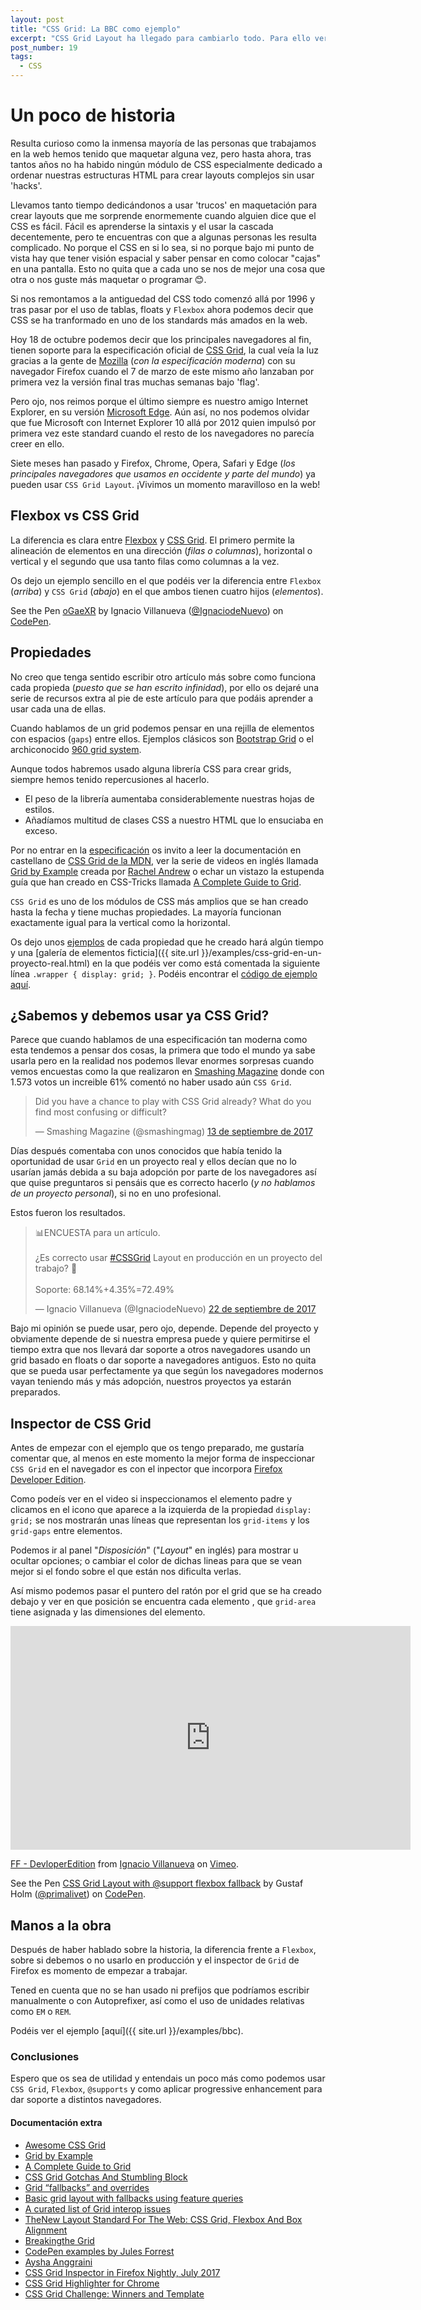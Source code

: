 ```yaml
---
layout: post
title: "CSS Grid: La BBC como ejemplo"
excerpt: "CSS Grid Layout ha llegado para cambiarlo todo. Para ello veremos un ejemplo real con fallbacks para navegadores antiguos."
post_number: 19
tags:
  - CSS
---
```


# Un poco de historia

Resulta curioso como la inmensa mayoría de las personas que trabajamos en la web hemos tenido que maquetar alguna vez, pero hasta ahora, tras tantos años no ha habido ningún módulo de CSS especialmente dedicado a ordenar nuestras estructuras HTML para crear layouts complejos sin usar 'hacks'.

Llevamos tanto tiempo dedicándonos a usar 'trucos' en maquetación para crear layouts que me sorprende enormemente cuando alguien dice que el CSS es fácil. Fácil es aprenderse la sintaxis y el usar la cascada decentemente, pero te encuentras con que a algunas personas les resulta complicado. No porque el CSS en si lo sea, si no porque bajo mi punto de vista hay que tener visión espacial y saber pensar en como colocar "cajas" en una pantalla. Esto no quita que a cada uno se nos de mejor una cosa que otra o nos guste más maquetar o programar 😊.

Si nos remontamos a la antiguedad del CSS todo comenzó allá por 1996 y tras pasar por el uso de tablas, floats y `Flexbox` ahora podemos decir que CSS se ha tranformado en uno de los standards más amados en la web.

Hoy 18 de octubre podemos decir que los principales navegadores al fin, tienen soporte para la especificación oficial de [CSS Grid](http://caniuse.com/#feat=css-grid), la cual veía la luz gracias a la gente de [Mozilla](https://www.mozilla.org) (_con la especificación moderna_) con su navegador Firefox cuando el 7 de marzo de este mismo año lanzaban por primera vez la versión final tras muchas semanas bajo 'flag'.

Pero ojo, nos reimos porque el último siempre es nuestro amigo Internet Explorer, en su versión [Microsoft Edge](https://www.microsoft.com/es-es/windows/microsoft-edge). Aún así, no nos podemos olvidar que fue Microsoft con Internet Explorer 10 allá por 2012 quien impulsó por primera vez este standard cuando el resto de los navegadores no parecía creer en ello.

Siete meses han pasado y Firefox, Chrome, Opera, Safari y Edge (_los principales navegadores que usamos en occidente y parte del mundo_) ya pueden usar `CSS Grid Layout`. ¡Vivimos un momento maravilloso en la web!

## Flexbox vs CSS Grid

La diferencia es clara entre [Flexbox](https://css-tricks.com/snippets/css/a-guide-to-flexbox/) y [CSS Grid](https://css-tricks.com/snippets/css/complete-guide-grid/). El primero permite la alineación de elementos en una dirección (_filas o columnas_), horizontal o vertical y el segundo que usa tanto filas como columnas a la vez.

Os dejo un ejemplo sencillo en el que podéis ver la diferencia entre `Flexbox` (_arriba_) y `CSS Grid` (_abajo_) en el que ambos tienen cuatro hijos (_elementos_).

<p data-height="265" data-theme-id="0" data-slug-hash="oGaeXR" data-default-tab="html,result" data-user="IgnaciodeNuevo" data-embed-version="2" data-pen-title="oGaeXR" data-preview="true" class="">See the Pen <a href="https://codepen.io/IgnaciodeNuevo/pen/oGaeXR/">oGaeXR</a> by Ignacio Villanueva (<a href="https://codepen.io/IgnaciodeNuevo">@IgnaciodeNuevo</a>) on <a href="https://codepen.io">CodePen</a>.</p>
<script async src="https://production-assets.codepen.io/assets/embed/ei.js"></script>

## Propiedades

No creo que tenga sentido escribir otro artículo más sobre como funciona cada propieda (_puesto que se han escrito infinidad_), por ello os dejaré una serie de recursos extra al pie de este artículo para que podáis aprender a usar cada una de ellas.

Cuando hablamos de un grid podemos pensar en una rejilla de elementos con espacios (`gaps`) entre ellos. Ejemplos clásicos son [Bootstrap Grid](https://getbootstrap.com/docs/3.3/css/#grid-intro) o el archiconocido [960 grid system](https://github.com/nathansmith/960-Grid-System).

Aunque todos habremos usado alguna librería CSS para crear grids, siempre hemos tenido repercusiones al hacerlo.

- El peso de la librería aumentaba considerablemente nuestras hojas de estilos.
- Añadíamos multitud de clases CSS a nuestro HTML que lo ensuciaba en exceso.

Por no entrar en la [especificación](https://www.w3.org/TR/css-grid-1/) os invito a leer la documentación en castellano de [CSS Grid de la MDN](https://developer.mozilla.org/es/docs/Web/CSS/CSS_Grid_Layout), ver la serie de videos en inglés llamada [Grid by Example](https://gridbyexample.com/) creada por [Rachel Andrew](https://twitter.com/rachelandrew) o echar un vistazo la estupenda guía que han creado en CSS-Tricks llamada [A Complete Guide to Grid](https://css-tricks.com/snippets/css/complete-guide-grid/).

`CSS Grid` es uno de los módulos de CSS más amplios que se han creado hasta la fecha y tiene muchas propiedades. La mayoría funcionan exactamente igual para la vertical como la horizontal.

Os dejo unos [ejemplos](https://codepen.io/collection/DYpVoJ/) de cada propiedad que he creado hará algún tiempo y una [galería de elementos ficticia]({{ site.url }}/examples/css-grid-en-un-proyecto-real.html) en la que podéis ver como está comentada la siguiente línea `.wrapper { display: grid; }`. Podéis encontrar el [código de ejemplo aquí](https://raw.githubusercontent.com/IgnaciodeNuevo/IgnaciodeNuevo.github.io/master/examples/css-grid-en-un-proyecto-real.html).

## ¿Sabemos y debemos usar ya CSS Grid?

Parece que cuando hablamos de una especificación tan moderna como esta tendemos a pensar dos cosas, la primera que todo el mundo ya sabe usarla pero en la realidad nos podemos llevar enormes sorpresas cuando vemos encuestas como la que realizaron en [Smashing Magazine](https://www.smashingmagazine.com/) donde con 1.573 votos un increible 61% comentó no haber usado aún `CSS Grid`.

<blockquote class="" data-lang="es"><p lang="en" dir="ltr">Did you have a chance to play with CSS Grid already? What do you find most confusing or difficult?</p>&mdash; Smashing Magazine (@smashingmag) <a href="https://twitter.com/smashingmag/status/907936156368752640?ref_src=twsrc%5Etfw">13 de septiembre de 2017</a></blockquote>
<script async src="//platform.twitter.com/widgets.js" charset="utf-8"></script>

Días después comentaba con unos conocidos que había tenido la oportunidad de usar `Grid` en un proyecto real y ellos decían que no lo usarían jamás debida a su baja adopción por parte de los navegadores así que quise preguntaros si pensáis que es correcto hacerlo (_y no hablamos de un proyecto personal_), si no en uno profesional.

Estos fueron los resultados.

<blockquote class="" data-lang="es"><p lang="es" dir="ltr">📊ENCUESTA para un artículo.<br><br>¿Es correcto usar <a href="https://twitter.com/hashtag/CSSGrid?src=hash&amp;ref_src=twsrc%5Etfw">#CSSGrid</a> Layout en producción en un proyecto del trabajo? 🤔<br><br>Soporte: 68.14%+4.35%=72.49%</p>&mdash; Ignacio Villanueva (@IgnaciodeNuevo) <a href="{{ site.twitter }}/status/911166331399131136?ref_src=twsrc%5Etfw">22 de septiembre de 2017</a></blockquote>
<script async src="//platform.twitter.com/widgets.js" charset="utf-8"></script>

Bajo mi opinión se puede usar, pero ojo, depende. Depende del proyecto y obviamente depende de si nuestra empresa puede y quiere permitirse el tiempo extra que nos llevará dar soporte a otros navegadores usando un grid basado en floats o dar soporte a navegadores antiguos. Esto no quita que se pueda usar perfectamente ya que según los navegadores modernos vayan teniendo más y más adopción, nuestros proyectos ya estarán preparados.

## Inspector de CSS Grid

Antes de empezar con el ejemplo que os tengo preparado, me gustaría comentar que, al menos en este momento la mejor forma de inspeccionar `CSS Grid` en el navegador es con el inpector que incorpora [Firefox Developer Edition](https://www.mozilla.org/es-ES/firefox/developer/).

Como podeís ver en el video si inspeccionamos el elemento padre y clicamos en el icono que aparece a la izquierda de la propiedad `display: grid;` se nos mostrarán unas líneas que representan los `grid-items` y los `grid-gaps` entre elementos.

Podemos ir al panel "_Disposición_" ("_Layout_" en inglés) para mostrar u ocultar opciones; o cambiar el color de dichas lineas para que se vean mejor si el fondo sobre el que están nos dificulta verlas.

Así mismo podemos pasar el puntero del ratón por el grid que se ha creado debajo y ver en que posición se encuentra cada elemento , que `grid-area` tiene asignada y las dimensiones del elemento.

<iframe src="https://player.vimeo.com/video/238628559" width="640" height="358" frameborder="0" webkitallowfullscreen mozallowfullscreen allowfullscreen></iframe>
<p><a href="https://vimeo.com/238628559">FF - DevloperEdition</a> from <a href="https://vimeo.com/ignaciodenuevo">Ignacio Villanueva</a> on <a href="https://vimeo.com">Vimeo</a>.</p>

<p data-height="265" data-theme-id="0" data-slug-hash="ryjKmV" data-default-tab="css,result" data-user="primalivet" data-embed-version="2" data-pen-title="CSS Grid Layout with @support flexbox fallback" data-preview="true" class="codepen">See the Pen <a href="https://codepen.io/primalivet/pen/ryjKmV/">CSS Grid Layout with @support flexbox fallback</a> by Gustaf Holm (<a href="https://codepen.io/primalivet">@primalivet</a>) on <a href="https://codepen.io">CodePen</a>.</p>
<script async src="https://production-assets.codepen.io/assets/embed/ei.js"></script>

## Manos a la obra

Después de haber hablado sobre la historia, la diferencia frente a `Flexbox`, sobre si debemos o no usarlo en producción y el inspector de `Grid` de Firefox es momento de empezar a trabajar.

Tened en cuenta que no se han usado ni prefijos que podríamos escribir manualmente o con Autoprefixer, así como el uso de unidades relativas como `EM` o `REM`.

Podéis ver el ejemplo [aquí]({{ site.url }}/examples/bbc).

### Conclusiones

Espero que os sea de utilidad y entendais un poco más como podemos usar `CSS Grid`, `Flexbox`, `@supports` y como aplicar progressive enhancement para dar soporte a distintos navegadores.

<div>
    <h4>Documentación extra</h4>
    <ul>
        <li><a href="https://github.com/valentinogagliardi/awesome-css-grid" target="_blank">Awesome CSS Grid</a></li>
        <li><a href="https://gridbyexample.com/" target="_blank">Grid by Example</a></li>
        <li><a href="https://css-tricks.com/snippets/css/complete-guide-grid/" target="_blank">A Complete Guide to Grid</a></li>
        <li><a href="https://www.smashingmagazine.com/2017/09/css-grid-gotchas-stumbling-blocks/" target="_blank">CSS Grid Gotchas And Stumbling Block</a></li>
        <li><a href="https://rachelandrew.co.uk/css/cheatsheets/grid-fallbacks" target="_blank">Grid “fallbacks” and overrides</a></li>
        <li><a href="https://www.chenhuijing.com/blog/basic-grid-with-fallbacks" target="_blank">Basic grid layout with fallbacks using feature queries</a></li>
        <li><a href="https://github.com/rachelandrew/gridbugs" target="_blank">A curated list of Grid interop issues</a></li>
        <li><a href="https://www.smashingmagazine.com/2016/11/css-grids-flexbox-box-alignment-new-layout-standard/" target="_blank">TheNew Layout Standard For The Web: CSS Grid, Flexbox And Box Alignment</a></li>
        <li><a href="https://daverupert.com/2017/09/breaking-the-grid/" target="_blank">Breakingthe Grid</a></li>
        <li><a href="https://codepen.io/julesforrest/" target="_blank">CodePen examples by Jules Forrest</a></li>
        <li><a href="https://codepen.io/collection/nvggZM/" target="_blank">Aysha Anggraini</a></li>
        <li><a href="https://www.youtube.com/watch?v=dU7xtnzfqxQ" target="_blank">CSS Grid Inspector in Firefox Nightly, July 2017</a></li>
        <li><a href="https://github.com/ademilter/chrome-css-grid-highlighter" target="_blank">CSS Grid Highlighter for Chrome</a></li>
        <li><a href="https://www.smashingmagazine.com/2017/10/css-grid-challenge-2017-winners/" target="_blank">CSS Grid Challenge: Winners and Template</a></li>
    </ul>
</div>
